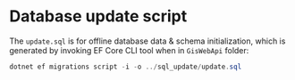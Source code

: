 ﻿# Database update script

The `update.sql` is for offline database data & schema initialization, which is generated by invoking EF Core CLI tool when in  `GisWebApi` folder:
```powershell
dotnet ef migrations script -i -o ../sql_update/update.sql
```